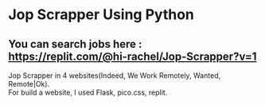# Jop Scrapper Using Python

## You can search jobs here : https://replit.com/@hi-rachel/Jop-Scrapper?v=1

Jop Scrapper in 4 websites(Indeed, We Work Remotely, Wanted, Remote|Ok).<br>
For build a website, I used Flask, pico.css, replit.
